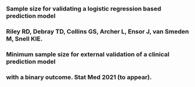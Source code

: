 ### Sample size for validating a logistic regression based prediction model
### Riley RD, Debray TD, Collins GS, Archer L, Ensor J, van Smeden M, Snell KIE.
### Minimum sample size for external validation of a clinical prediction model
### with a binary outcome. Stat Med 2021 (to appear).
